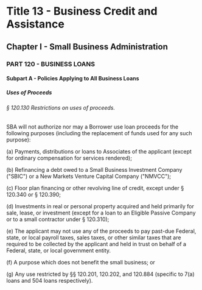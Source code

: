 
# Title 13 - Business Credit and Assistance
## Chapter I - Small Business Administration
### PART 120 - BUSINESS LOANS
#### Subpart A - Policies Applying to All Business Loans
##### Uses of Proceeds
###### § 120.130 Restrictions on uses of proceeds.

SBA will not authorize nor may a Borrower use loan proceeds for the following purposes (including the replacement of funds used for any such purpose):

(a) Payments, distributions or loans to Associates of the applicant (except for ordinary compensation for services rendered);

(b) Refinancing a debt owed to a Small Business Investment Company ("SBIC") or a New Markets Venture Capital Company ("NMVCC");

(c) Floor plan financing or other revolving line of credit, except under § 120.340 or § 120.390;

(d) Investments in real or personal property acquired and held primarily for sale, lease, or investment (except for a loan to an Eligible Passive Company or to a small contractor under § 120.310);

(e) The applicant may not use any of the proceeds to pay past-due Federal, state, or local payroll taxes, sales taxes, or other similar taxes that are required to be collected by the applicant and held in trust on behalf of a Federal, state, or local government entity.

(f) A purpose which does not benefit the small business; or

(g) Any use restricted by §§ 120.201, 120.202, and 120.884 (specific to 7(a) loans and 504 loans respectively).
